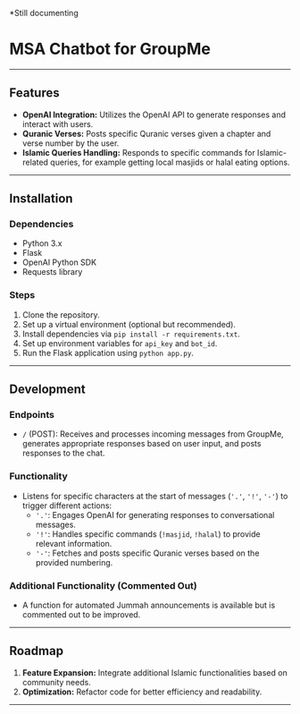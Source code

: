 *Still documenting
# MSA Chatbot for GroupMe

---

## Features
- **OpenAI Integration:** Utilizes the OpenAI API to generate responses and interact with users. 
- **Quranic Verses:** Posts specific Quranic verses given a chapter and verse number by the user.
- **Islamic Queries Handling:** Responds to specific commands for Islamic-related queries, for example getting local masjids or halal eating options.  

---

## Installation
### Dependencies
- Python 3.x
- Flask
- OpenAI Python SDK
- Requests library

### Steps
1. Clone the repository.
2. Set up a virtual environment (optional but recommended).
3. Install dependencies via `pip install -r requirements.txt`.
4. Set up environment variables for `api_key` and `bot_id`.
5. Run the Flask application using `python app.py`.

---

## Development
### Endpoints
- `/` (POST): Receives and processes incoming messages from GroupMe, generates appropriate responses based on user input, and posts responses to the chat.

### Functionality
- Listens for specific characters at the start of messages (`'.'`, `'!'`, `'-'`) to trigger different actions:
  - `'.'`: Engages OpenAI for generating responses to conversational messages.
  - `'!'`: Handles specific commands (`!masjid`, `!halal`) to provide relevant information.
  - `'-'`: Fetches and posts specific Quranic verses based on the provided numbering.

### Additional Functionality (Commented Out)
- A function for automated Jummah announcements is available but is commented out to be improved. 

---

## Roadmap
1. **Feature Expansion:** Integrate additional Islamic functionalities based on community needs.
2. **Optimization:** Refactor code for better efficiency and readability.

---


